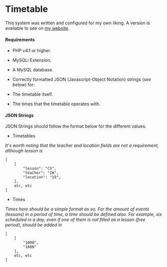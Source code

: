 # Timetable

This system was written and configured for my own liking. A version is available to see on [my website](https://tt.kilosierracharlie.me).

#### Requirements
- PHP v4.1 or higher.
- MySQLi Extension.
- A MySQL database.

- Correctly formatted JSON (Javascript-Object Notation) strings (_see below_) for:
- The timetable itself.
- The times that the timetable operates with.

#### JSON Strings
JSON Strings should follow the format below for the different values.

- Timetables

_It's worth noting that the teacher and location fields are not a requirement, although lesson is_
```
[
    [
        "lesson": "CS",
        "teacher": "IW", 
        "location": "19",
    ],
    etc, etc
]
```
- Times

_Times here should be a simple format as so. For the amount of events (lessons) in a period of time, a time should be defined also. For example, six scheduled in a day, even if one of them is not filled as a lesson (free period), should be added in_

```
[
    [
        "1000",
        "1800"
    ],
    etc, etc
]
```
